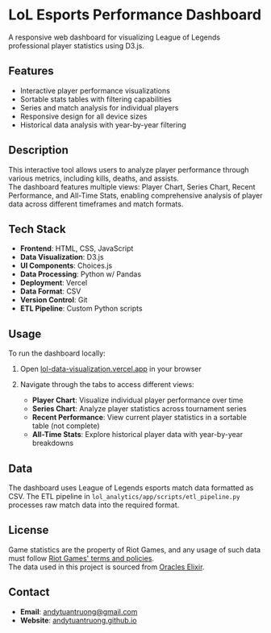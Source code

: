 # LoL Esports Performance Dashboard

A responsive web dashboard for visualizing League of Legends professional player statistics using D3.js.

## Features

- Interactive player performance visualizations
- Sortable stats tables with filtering capabilities
- Series and match analysis for individual players
- Responsive design for all device sizes
- Historical data analysis with year-by-year filtering

## Description

This interactive tool allows users to analyze player performance through various metrics, including kills, deaths, and assists. <br> The dashboard features multiple views: Player Chart, Series Chart, Recent Performance, and All-Time Stats, enabling comprehensive analysis of player data across different timeframes and match formats.

## Tech Stack

- **Frontend**: HTML, CSS, JavaScript
- **Data Visualization**: D3.js
- **UI Components**: Choices.js
- **Data Processing**: Python w/ Pandas
- **Deployment**: Vercel
- **Data Format**: CSV
- **Version Control**: Git
- **ETL Pipeline**: Custom Python scripts

## Usage

To run the dashboard locally:

1. Open [lol-data-visualization.vercel.app](https://lol-data-visualization.vercel.app/) in your browser

2. Navigate through the tabs to access different views:
   - **Player Chart**: Visualize individual player performance over time
   - **Series Chart**: Analyze player statistics across tournament series
   - **Recent Performance**: View current player statistics in a sortable table (not complete)
   - **All-Time Stats**: Explore historical player data with year-by-year breakdowns

## Data

The dashboard uses League of Legends esports match data formatted as CSV. The ETL pipeline in `lol_analytics/app/scripts/etl_pipeline.py` processes raw match data into the required format.

## License

Game statistics are the property of Riot Games, and any usage of such data must follow [Riot Games' terms and policies](https://developer.riotgames.com/policies/general). <br> The data used in this project is sourced from [Oracles Elixir](https://oracleselixir.com).

## Contact

- **Email**: andytuantruong@gmail.com
- **Website**: [andytuantruong.github.io](https://andytuantruong.github.io/)
